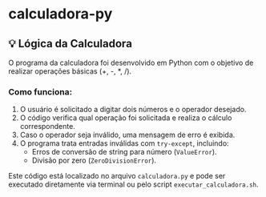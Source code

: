 # calculadora-py
## 💡 Lógica da Calculadora

O programa da calculadora foi desenvolvido em Python com o objetivo de realizar operações básicas (+, -, *, /).

### Como funciona:

1. O usuário é solicitado a digitar dois números e o operador desejado.
2. O código verifica qual operação foi solicitada e realiza o cálculo correspondente.
3. Caso o operador seja inválido, uma mensagem de erro é exibida.
4. O programa trata entradas inválidas com `try-except`, incluindo:
   - Erros de conversão de string para número (`ValueError`).
   - Divisão por zero (`ZeroDivisionError`).

Este código está localizado no arquivo `calculadora.py` e pode ser executado diretamente via terminal ou pelo script `executar_calculadora.sh`.
